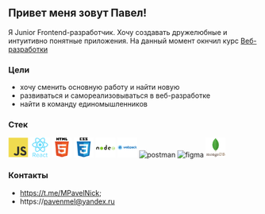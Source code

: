## Привет меня зовут Павел!

Я Junior Frontend-разработчик. 
Хочу создавать дружелюбные и интуитивно понятные приложения. На данный момент окнчил курс <a href="https://practicum.yandex.ru/profile/web/">Веб-разработки</a>

### Цели
- хочу сменить основную работу и найти новую
- развиваться и самореализовываться в веб-разработке
- найти в команду единомышленников

### Стек
<p align="left"> 

<img src="https://raw.githubusercontent.com/devicons/devicon/master/icons/javascript/javascript-original.svg" alt="javascript" width="40" height="40"/>
<img src="https://raw.githubusercontent.com/devicons/devicon/master/icons/react/react-original-wordmark.svg" alt="react" width="40" height="40"/>
<img src="https://raw.githubusercontent.com/devicons/devicon/master/icons/html5/html5-original-wordmark.svg" alt="html5" width="40" height="40"/>
<img src="https://raw.githubusercontent.com/devicons/devicon/master/icons/css3/css3-original-wordmark.svg" alt="css3" width="40" height="40"/>
<img src="https://raw.githubusercontent.com/devicons/devicon/master/icons/nodejs/nodejs-original-wordmark.svg" alt="nodejs" width="40" height="40"/>
<img src="https://raw.githubusercontent.com/devicons/devicon/d00d0969292a6569d45b06d3f350f463a0107b0d/icons/webpack/webpack-original-wordmark.svg" alt="webpack" width="40" height="40"/>
<img src="https://www.vectorlogo.zone/logos/getpostman/getpostman-icon.svg" alt="postman" width="40" height="40"/>
<img src="https://www.vectorlogo.zone/logos/figma/figma-icon.svg" alt="figma" width="40" height="40"/>
<img src="https://raw.githubusercontent.com/devicons/devicon/master/icons/mongodb/mongodb-original-wordmark.svg" alt="mongodb" width="40" height="40"/>
 </p>

 ### Контакты
 - https://t.me/MPavelNick;
 - https://pavenmel@yandex.ru